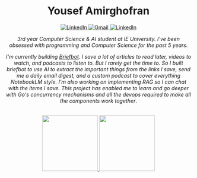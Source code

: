 <!-- python,javascript,typescript,html,css,docker,postman,algolia,mysql,linux,c,java,git,bash,django,azure,aws ec2,arduino,raspberrypi,appscripts,react,threejs,react3fabric,vite,npm,yarn, pytorch, tensorflow, tailwind css, azure services, postgreSQL, codesandbox, slurm, cmake -->

<div align="center">
<h1>Yousef Amirghofran</h1> 

<a href="https://www.linkedin.com/in/yamirghofran" target="_blank" rel="noopener noreferrer">
  <img alt="LinkedIn" src="https://img.shields.io/badge/LinkedIn-%232C3454.svg?style=for-the-badge&logo=LinkedIn&logoColor=white" />
</a>

<a href="mailto:yamirghofran@gmail.com">
  <img alt="Gmail" src="https://img.shields.io/badge/Gmail-2c3454?style=for-the-badge&logo=gmail&logoColor=white" />
</a>

<a href="https://www.linkedin.com/in/yamirghofran" target="_blank" rel="noopener noreferrer">
  <img alt="LinkedIn" src="https://img.shields.io/badge/Website-%232C3454.svg?style=for-the-badge" />
</a>

*3rd year Computer Science & AI student at IE University. I've been obsessed with programming and Computer Science for the past 5 years.*

*I'm currently building [Briefbot](https://github.com/yamirghofran/briefbot). I save a lot of articles to read later, videos to watch, and podcasts to listen to. But I rarely get the time to. So I built briefbot to use AI to extract the important things from the links I save, send me a daily email digest, and a custom podcast to cover everything NotebookLM style. I'm also working on implementing RAG so I can chat with the items I save. This project has enabled me to learn and go deeper with Go's concurrency mechanisms and all the devops required to make all the components work together*.

<br>

<a href="https://github.com/yamirghofran">
    <img height=150 src="https://github-readme-stats.vercel.app/api?username=yamirghofran&theme=dark&hide_border=false\&rank_icon=github" />
</a>

<a href="https://github.com/yamirghofran">
    <img height=150 src="https://github-readme-stats.vercel.app/api/top-langs/?username=yamirghofran&theme=dark&hide_border=false&include_all_commits=true&count_private=false&layout=compact" />
</a>
</div>
